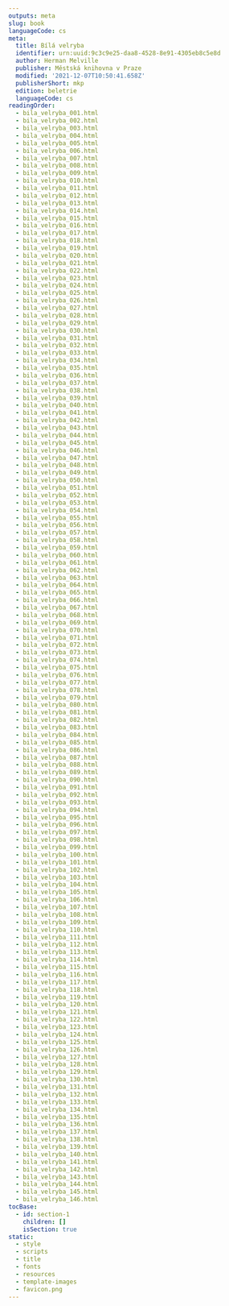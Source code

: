 ```yaml
---
outputs: meta
slug: book
languageCode: cs
meta:
  title: Bílá velryba
  identifier: urn:uuid:9c3c9e25-daa8-4528-8e91-4305eb8c5e8d
  author: Herman Melville
  publisher: Městská knihovna v Praze
  modified: '2021-12-07T10:50:41.658Z'
  publisherShort: mkp
  edition: beletrie
  languageCode: cs
readingOrder:
  - bila_velryba_001.html
  - bila_velryba_002.html
  - bila_velryba_003.html
  - bila_velryba_004.html
  - bila_velryba_005.html
  - bila_velryba_006.html
  - bila_velryba_007.html
  - bila_velryba_008.html
  - bila_velryba_009.html
  - bila_velryba_010.html
  - bila_velryba_011.html
  - bila_velryba_012.html
  - bila_velryba_013.html
  - bila_velryba_014.html
  - bila_velryba_015.html
  - bila_velryba_016.html
  - bila_velryba_017.html
  - bila_velryba_018.html
  - bila_velryba_019.html
  - bila_velryba_020.html
  - bila_velryba_021.html
  - bila_velryba_022.html
  - bila_velryba_023.html
  - bila_velryba_024.html
  - bila_velryba_025.html
  - bila_velryba_026.html
  - bila_velryba_027.html
  - bila_velryba_028.html
  - bila_velryba_029.html
  - bila_velryba_030.html
  - bila_velryba_031.html
  - bila_velryba_032.html
  - bila_velryba_033.html
  - bila_velryba_034.html
  - bila_velryba_035.html
  - bila_velryba_036.html
  - bila_velryba_037.html
  - bila_velryba_038.html
  - bila_velryba_039.html
  - bila_velryba_040.html
  - bila_velryba_041.html
  - bila_velryba_042.html
  - bila_velryba_043.html
  - bila_velryba_044.html
  - bila_velryba_045.html
  - bila_velryba_046.html
  - bila_velryba_047.html
  - bila_velryba_048.html
  - bila_velryba_049.html
  - bila_velryba_050.html
  - bila_velryba_051.html
  - bila_velryba_052.html
  - bila_velryba_053.html
  - bila_velryba_054.html
  - bila_velryba_055.html
  - bila_velryba_056.html
  - bila_velryba_057.html
  - bila_velryba_058.html
  - bila_velryba_059.html
  - bila_velryba_060.html
  - bila_velryba_061.html
  - bila_velryba_062.html
  - bila_velryba_063.html
  - bila_velryba_064.html
  - bila_velryba_065.html
  - bila_velryba_066.html
  - bila_velryba_067.html
  - bila_velryba_068.html
  - bila_velryba_069.html
  - bila_velryba_070.html
  - bila_velryba_071.html
  - bila_velryba_072.html
  - bila_velryba_073.html
  - bila_velryba_074.html
  - bila_velryba_075.html
  - bila_velryba_076.html
  - bila_velryba_077.html
  - bila_velryba_078.html
  - bila_velryba_079.html
  - bila_velryba_080.html
  - bila_velryba_081.html
  - bila_velryba_082.html
  - bila_velryba_083.html
  - bila_velryba_084.html
  - bila_velryba_085.html
  - bila_velryba_086.html
  - bila_velryba_087.html
  - bila_velryba_088.html
  - bila_velryba_089.html
  - bila_velryba_090.html
  - bila_velryba_091.html
  - bila_velryba_092.html
  - bila_velryba_093.html
  - bila_velryba_094.html
  - bila_velryba_095.html
  - bila_velryba_096.html
  - bila_velryba_097.html
  - bila_velryba_098.html
  - bila_velryba_099.html
  - bila_velryba_100.html
  - bila_velryba_101.html
  - bila_velryba_102.html
  - bila_velryba_103.html
  - bila_velryba_104.html
  - bila_velryba_105.html
  - bila_velryba_106.html
  - bila_velryba_107.html
  - bila_velryba_108.html
  - bila_velryba_109.html
  - bila_velryba_110.html
  - bila_velryba_111.html
  - bila_velryba_112.html
  - bila_velryba_113.html
  - bila_velryba_114.html
  - bila_velryba_115.html
  - bila_velryba_116.html
  - bila_velryba_117.html
  - bila_velryba_118.html
  - bila_velryba_119.html
  - bila_velryba_120.html
  - bila_velryba_121.html
  - bila_velryba_122.html
  - bila_velryba_123.html
  - bila_velryba_124.html
  - bila_velryba_125.html
  - bila_velryba_126.html
  - bila_velryba_127.html
  - bila_velryba_128.html
  - bila_velryba_129.html
  - bila_velryba_130.html
  - bila_velryba_131.html
  - bila_velryba_132.html
  - bila_velryba_133.html
  - bila_velryba_134.html
  - bila_velryba_135.html
  - bila_velryba_136.html
  - bila_velryba_137.html
  - bila_velryba_138.html
  - bila_velryba_139.html
  - bila_velryba_140.html
  - bila_velryba_141.html
  - bila_velryba_142.html
  - bila_velryba_143.html
  - bila_velryba_144.html
  - bila_velryba_145.html
  - bila_velryba_146.html
tocBase:
  - id: section-1
    children: []
    isSection: true
static:
  - style
  - scripts
  - title
  - fonts
  - resources
  - template-images
  - favicon.png
---
```

